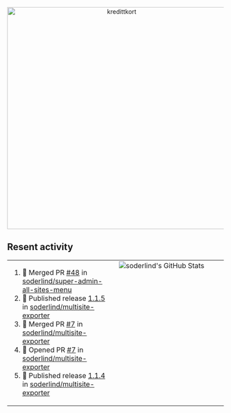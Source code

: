 
<!-- ![title-with-arrow](https://github.com/soderlind/soderlind/assets/1649452/0f685042-97c3-46ba-b290-804d07f05370) -->
<div align="center">
<img width="517" align="center" alt="kredittkort" src="https://github.com/user-attachments/assets/99b2bc83-ac5f-4905-b8c3-78cda14aa680" />
</div>

## Resent activity

<table width="100%" border="0"><tr><td width="49%">

<!--START_SECTION:activity-->
1. 🎉 Merged PR [#48](https://github.com/soderlind/super-admin-all-sites-menu/pull/48) in [soderlind/super-admin-all-sites-menu](https://github.com/soderlind/super-admin-all-sites-menu)
2. 🚀 Published release [1.1.5](https://github.com/soderlind/multisite-exporter/releases/tag/1.1.5) in [soderlind/multisite-exporter](https://github.com/soderlind/multisite-exporter)
3. 🎉 Merged PR [#7](https://github.com/soderlind/multisite-exporter/pull/7) in [soderlind/multisite-exporter](https://github.com/soderlind/multisite-exporter)
4. 💪 Opened PR [#7](https://github.com/soderlind/multisite-exporter/pull/7) in [soderlind/multisite-exporter](https://github.com/soderlind/multisite-exporter)
5. 🚀 Published release [1.1.4](https://github.com/soderlind/multisite-exporter/releases/tag/1.1.4) in [soderlind/multisite-exporter](https://github.com/soderlind/multisite-exporter)
<!--END_SECTION:activity-->
  </td>
<td width="49%" valign="top">
     <img  alt="soderlind's GitHub Stats" src="https://awesome-github-stats.azurewebsites.net/user-stats/soderlind?cardType=octocat&theme=github&preferLogin=false&Title=FFFFFF&Border=FFFFFF" />
</td></tr></table>


<!-- ![](./profile-3d-contrib/profile-green-animate.svg) -->



